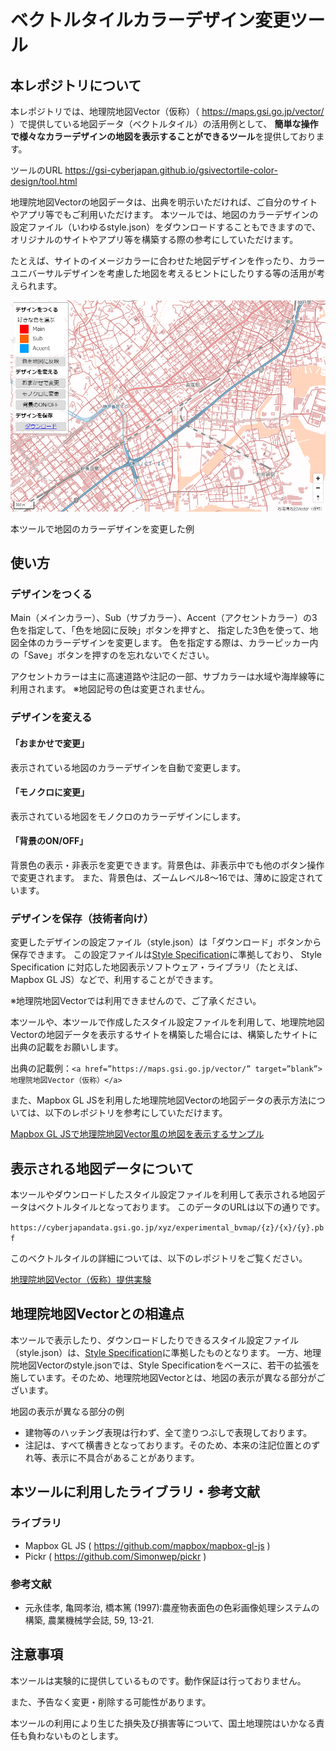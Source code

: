 # ベクトルタイルカラーデザイン変更ツール

## 本レポジトリについて

本レポジトリでは、地理院地図Vector（仮称）（ https://maps.gsi.go.jp/vector/ ）で提供している地図データ（ベクトルタイル）の活用例として、
**簡単な操作で様々なカラーデザインの地図を表示することができるツール**を提供しております。

ツールのURL  https://gsi-cyberjapan.github.io/gsivectortile-color-design/tool.html

地理院地図Vectorの地図データは、出典を明示いただければ、ご自分のサイトやアプリ等でもご利用いただけます。
本ツールでは、地図のカラーデザインの設定ファイル（いわゆるstyle.json）をダウンロードすることもできますので、オリジナルのサイトやアプリ等を構築する際の参考にしていただけます。

たとえば、サイトのイメージカラーに合わせた地図デザインを作ったり、カラーユニバーサルデザインを考慮した地図を考えるヒントにしたりする等の活用が考えられます。


![本ツールで地図のカラーデザインを変更した例](image/sample.png "本ツールで地図のカラーデザインを変更した例")

本ツールで地図のカラーデザインを変更した例


## 使い方

### デザインをつくる
Main（メインカラー）、Sub（サブカラー）、Accent（アクセントカラー）の3色を指定して、「色を地図に反映」ボタンを押すと、
指定した3色を使って、地図全体のカラーデザインを変更します。
色を指定する際は、カラーピッカー内の「Save」ボタンを押すのを忘れないでください。

アクセントカラーは主に高速道路や注記の一部、サブカラーは水域や海岸線等に利用されます。
※地図記号の色は変更されません。


### デザインを変える

#### 「おまかせで変更」

表示されている地図のカラーデザインを自動で変更します。

#### 「モノクロに変更」

表示されている地図をモノクロのカラーデザインにします。

#### 「背景のON/OFF」

背景色の表示・非表示を変更できます。背景色は、非表示中でも他のボタン操作で変更されます。
また、背景色は、ズームレベル8～16では、薄めに設定されています。


### デザインを保存（技術者向け）

変更したデザインの設定ファイル（style.json）は「ダウンロード」ボタンから保存できます。
この設定ファイルは[Style Specification](https://docs.mapbox.com/mapbox-gl-js/style-spec/)に準拠しており、
Style Specification に対応した地図表示ソフトウェア・ライブラリ（たとえば、Mapbox GL JS）などで、利用することができます。

※地理院地図Vectorでは利用できませんので、ご了承ください。

本ツールや、本ツールで作成したスタイル設定ファイルを利用して、地理院地図Vectorの地図データを表示するサイトを構築した場合には、構築したサイトに出典の記載をお願いします。

出典の記載例：`<a href=”https://maps.gsi.go.jp/vector/” target=”blank”>地理院地図Vector（仮称）</a>`

また、Mapbox GL JSを利用した地理院地図Vectorの地図データの表示方法については、以下のレポジトリを参考にしていただけます。

[Mapbox GL JSで地理院地図Vector風の地図を表示するサンプル](https://github.com/gsi-cyberjapan/gsivectortile-mapbox-gl-js)


## 表示される地図データについて

本ツールやダウンロードしたスタイル設定ファイルを利用して表示される地図データはベクトルタイルとなっております。
このデータのURLは以下の通りです。

```https://cyberjapandata.gsi.go.jp/xyz/experimental_bvmap/{z}/{x}/{y}.pbf```

このベクトルタイルの詳細については、以下のレポジトリをご覧ください。

[地理院地図Vector（仮称）提供実験](https://github.com/gsi-cyberjapan/gsimaps-vector-experiment)


## 地理院地図Vectorとの相違点

本ツールで表示したり、ダウンロードしたりできるスタイル設定ファイル（style.json）は、[Style Specification](https://docs.mapbox.com/mapbox-gl-js/style-spec/)に準拠したものとなります。
一方、地理院地図Vectorのstyle.jsonでは、Style Specificationをベースに、若干の拡張を施しています。そのため、地理院地図Vectorとは、地図の表示が異なる部分がございます。

地図の表示が異なる部分の例
* 建物等のハッチング表現は行わず、全て塗りつぶしで表現しております。
* 注記は、すべて横書きとなっております。そのため、本来の注記位置とのずれ等、表示に不具合があることがあります。


## 本ツールに利用したライブラリ・参考文献

### ライブラリ
* Mapbox GL JS ( https://github.com/mapbox/mapbox-gl-js )
* Pickr ( https://github.com/Simonwep/pickr )

### 参考文献
* 元永佳孝, 亀岡孝治, 橋本篤 (1997):農産物表面色の色彩画像処理システムの構築, 農業機械学会誌, 59, 13-21.


## 注意事項

本ツールは実験的に提供しているものです。動作保証は行っておりません。

また、予告なく変更・削除する可能性があります。

本ツールの利用により生じた損失及び損害等について、国土地理院はいかなる責任も負わないものとします。



